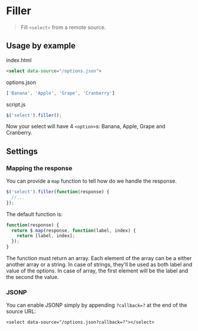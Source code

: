 # Filler

> Fill `<select>` from a remote source.

## Usage by example

index.html
```html
<select data-source="/options.json">
```

options.json
```javascript
['Banana', 'Apple', 'Grape', 'Cranberry']
```

script.js
```javascript
$('select').filler();
```

Now your select will have 4 `<option>`s: Banana, Apple, Grape and Cranberry.

## Settings

### Mapping the response

You can provide a `map` function to tell how do we handle the response.

```javascript
$('select').filler(function(response) {
  //...
});
```

The default function is:

```javascript
function(response) {
  return $.map(response, function(label, index) {
    return [label, index];
  });
}
```

The function must return an array. Each element of the array can be a either another array or a string. In case of strings, they'll be used as both label and value of the options. In case of array, the first element will be the label and the second the value.

### JSONP

You can enable JSONP simply by appending `?callback=?` at the end of the source URL:

```
<select data-source="/options.json?callback=?"></select>
```
